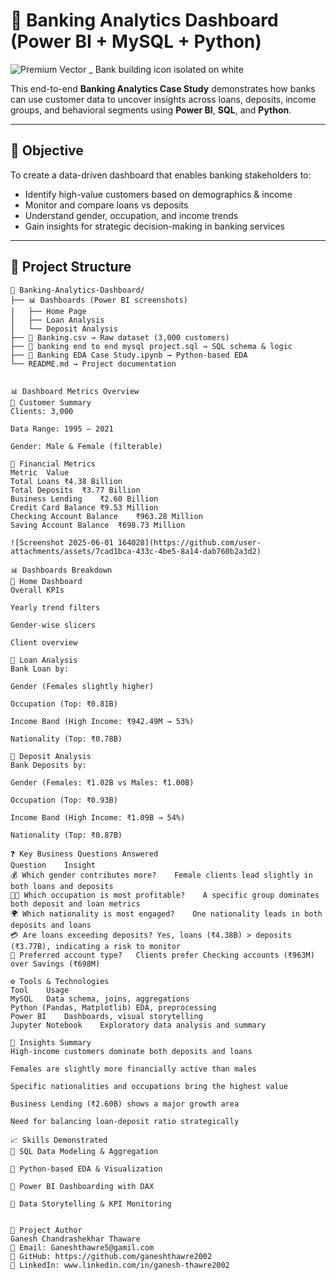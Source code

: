 # 🏦 Banking Analytics Dashboard (Power BI + MySQL + Python)


![Premium Vector _ Bank building icon isolated on white](https://github.com/user-attachments/assets/8b5709ef-bbab-493e-85ab-3f4465f8afa0)


This end-to-end **Banking Analytics Case Study** demonstrates how banks can use customer data to uncover insights across loans, deposits, income groups,
and behavioral segments using **Power BI**, **SQL**, and **Python**.

---

## 📌 Objective

To create a data-driven dashboard that enables banking stakeholders to:
- Identify high-value customers based on demographics & income
- Monitor and compare loans vs deposits
- Understand gender, occupation, and income trends
- Gain insights for strategic decision-making in banking services

---

## 🧱 Project Structure

```plaintext
📂 Banking-Analytics-Dashboard/
├── 📊 Dashboards (Power BI screenshots)
│   ├── Home Page
│   ├── Loan Analysis
│   └── Deposit Analysis
├── 📄 Banking.csv → Raw dataset (3,000 customers)
├── 🧮 banking end to end mysql project.sql → SQL schema & logic
├── 📓 Banking EDA Case Study.ipynb → Python-based EDA
└── README.md → Project documentation


📊 Dashboard Metrics Overview
👥 Customer Summary
Clients: 3,000

Data Range: 1995 – 2021

Gender: Male & Female (filterable)

💸 Financial Metrics
Metric	Value
Total Loans	₹4.38 Billion
Total Deposits	₹3.77 Billion
Business Lending	₹2.60 Billion
Credit Card Balance	₹9.53 Million
Checking Account Balance	₹963.28 Million
Saving Account Balance	₹698.73 Million

![Screenshot 2025-06-01 164028](https://github.com/user-attachments/assets/7cad1bca-433c-4be5-8a14-dab760b2a3d2)

📊 Dashboards Breakdown
🔹 Home Dashboard
Overall KPIs

Yearly trend filters

Gender-wise slicers

Client overview

🔹 Loan Analysis
Bank Loan by:

Gender (Females slightly higher)

Occupation (Top: ₹0.81B)

Income Band (High Income: ₹942.49M → 53%)

Nationality (Top: ₹0.78B)

🔹 Deposit Analysis
Bank Deposits by:

Gender (Females: ₹1.02B vs Males: ₹1.00B)

Occupation (Top: ₹0.93B)

Income Band (High Income: ₹1.09B → 54%)

Nationality (Top: ₹0.87B)

❓ Key Business Questions Answered
Question	Insight
💰 Which gender contributes more?	Female clients lead slightly in both loans and deposits
🧑‍💼 Which occupation is most profitable?	A specific group dominates both deposit and loan metrics
🌍 Which nationality is most engaged?	One nationality leads in both deposits and loans
💳 Are loans exceeding deposits?	Yes, loans (₹4.38B) > deposits (₹3.77B), indicating a risk to monitor
🏦 Preferred account type?	Clients prefer Checking accounts (₹963M) over Savings (₹698M)

⚙️ Tools & Technologies
Tool	Usage
MySQL	Data schema, joins, aggregations
Python (Pandas, Matplotlib)	EDA, preprocessing
Power BI	Dashboards, visual storytelling
Jupyter Notebook	Exploratory data analysis and summary

🧠 Insights Summary
High-income customers dominate both deposits and loans

Females are slightly more financially active than males

Specific nationalities and occupations bring the highest value

Business Lending (₹2.60B) shows a major growth area

Need for balancing loan-deposit ratio strategically

📈 Skills Demonstrated
🔹 SQL Data Modeling & Aggregation

🔹 Python-based EDA & Visualization

🔹 Power BI Dashboarding with DAX

🔹 Data Storytelling & KPI Monitoring


🔗 Project Author
Ganesh Chandrashekhar Thaware
📧 Email: Ganeshthawre5@gamil.com
🔗 GitHub: https://github.com/ganeshthawre2002
🔗 LinkedIn: www.linkedin.com/in/ganesh-thawre2002

